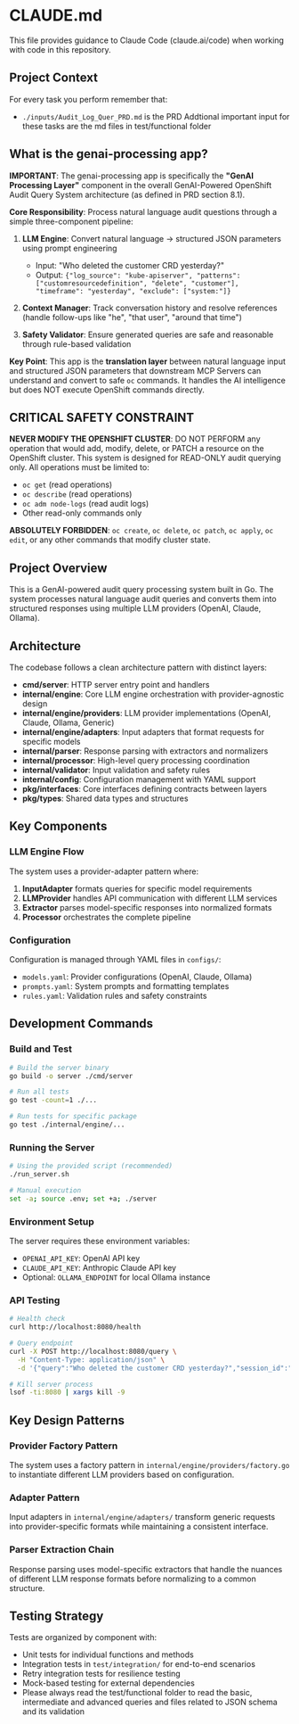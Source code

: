 # CLAUDE.md

This file provides guidance to Claude Code (claude.ai/code) when working with code in this repository.

## Project Context

For every task you perform remember that:
- `./inputs/Audit_Log_Quer_PRD.md` is the PRD
Addtional important input for these tasks are the md files in test/functional folder

## What is the genai-processing app?

**IMPORTANT**: The genai-processing app is specifically the **"GenAI Processing Layer"** component in the overall GenAI-Powered OpenShift Audit Query System architecture (as defined in PRD section 8.1).

**Core Responsibility**: Process natural language audit questions through a simple three-component pipeline:

1. **LLM Engine**: Convert natural language → structured JSON parameters using prompt engineering
   - Input: "Who deleted the customer CRD yesterday?"
   - Output: `{"log_source": "kube-apiserver", "patterns": ["customresourcedefinition", "delete", "customer"], "timeframe": "yesterday", "exclude": ["system:"]}`

2. **Context Manager**: Track conversation history and resolve references (handle follow-ups like "he", "that user", "around that time")

3. **Safety Validator**: Ensure generated queries are safe and reasonable through rule-based validation

**Key Point**: This app is the **translation layer** between natural language input and structured JSON parameters that downstream MCP Servers can understand and convert to safe `oc` commands. It handles the AI intelligence but does NOT execute OpenShift commands directly.

## CRITICAL SAFETY CONSTRAINT

**NEVER MODIFY THE OPENSHIFT CLUSTER**: DO NOT PERFORM any operation that would add, modify, delete, or PATCH a resource on the OpenShift cluster. This system is designed for READ-ONLY audit querying only. All operations must be limited to:
- `oc get` (read operations)
- `oc describe` (read operations) 
- `oc adm node-logs` (read audit logs)
- Other read-only commands only

**ABSOLUTELY FORBIDDEN**: `oc create`, `oc delete`, `oc patch`, `oc apply`, `oc edit`, or any other commands that modify cluster state.

## Project Overview

This is a GenAI-powered audit query processing system built in Go. The system processes natural language audit queries and converts them into structured responses using multiple LLM providers (OpenAI, Claude, Ollama).

## Architecture

The codebase follows a clean architecture pattern with distinct layers:

- **cmd/server**: HTTP server entry point and handlers
- **internal/engine**: Core LLM engine orchestration with provider-agnostic design
- **internal/engine/providers**: LLM provider implementations (OpenAI, Claude, Ollama, Generic)
- **internal/engine/adapters**: Input adapters that format requests for specific models
- **internal/parser**: Response parsing with extractors and normalizers
- **internal/processor**: High-level query processing coordination
- **internal/validator**: Input validation and safety rules
- **internal/config**: Configuration management with YAML support
- **pkg/interfaces**: Core interfaces defining contracts between layers
- **pkg/types**: Shared data types and structures

## Key Components

### LLM Engine Flow
The system uses a provider-adapter pattern where:
1. **InputAdapter** formats queries for specific model requirements
2. **LLMProvider** handles API communication with different LLM services
3. **Extractor** parses model-specific responses into normalized formats
4. **Processor** orchestrates the complete pipeline

### Configuration
Configuration is managed through YAML files in `configs/`:
- `models.yaml`: Provider configurations (OpenAI, Claude, Ollama)
- `prompts.yaml`: System prompts and formatting templates
- `rules.yaml`: Validation rules and safety constraints

## Development Commands

### Build and Test
```bash
# Build the server binary
go build -o server ./cmd/server

# Run all tests
go test -count=1 ./...

# Run tests for specific package
go test ./internal/engine/...
```

### Running the Server
```bash
# Using the provided script (recommended)
./run_server.sh

# Manual execution
set -a; source .env; set +a; ./server
```

### Environment Setup
The server requires these environment variables:
- `OPENAI_API_KEY`: OpenAI API key
- `CLAUDE_API_KEY`: Anthropic Claude API key
- Optional: `OLLAMA_ENDPOINT` for local Ollama instance

### API Testing
```bash
# Health check
curl http://localhost:8080/health

# Query endpoint
curl -X POST http://localhost:8080/query \
  -H "Content-Type: application/json" \
  -d '{"query":"Who deleted the customer CRD yesterday?","session_id":"test"}' | jq .

# Kill server process
lsof -ti:8080 | xargs kill -9
```

## Key Design Patterns

### Provider Factory Pattern
The system uses a factory pattern in `internal/engine/providers/factory.go` to instantiate different LLM providers based on configuration.

### Adapter Pattern
Input adapters in `internal/engine/adapters/` transform generic requests into provider-specific formats while maintaining a consistent interface.

### Parser Extraction Chain
Response parsing uses model-specific extractors that handle the nuances of different LLM response formats before normalizing to a common structure.

## Testing Strategy

Tests are organized by component with:
- Unit tests for individual functions and methods
- Integration tests in `test/integration/` for end-to-end scenarios
- Retry integration tests for resilience testing
- Mock-based testing for external dependencies
- Please always read the test/functional folder to read the basic, intermediate and advanced queries and files related to JSON schema and its validation
